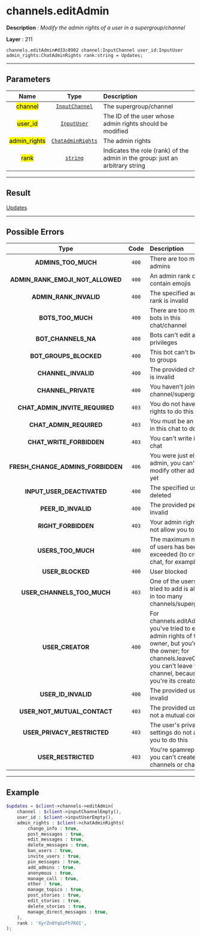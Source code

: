 # channels.editAdmin

**Description** : *Modify the admin rights of a user in a supergroup/channel*

**Layer** : 211

```tl
channels.editAdmin#d33c8902 channel:InputChannel user_id:InputUser admin_rights:ChatAdminRights rank:string = Updates;
```

---

## Parameters

| Name | Type | Description |
| :---: | :---: | :--- |
| <mark>channel</mark> | [`InputChannel`](type/InputChannel) | The supergroup/channel |
| <mark>user_id</mark> | [`InputUser`](type/InputUser) | The ID of the user whose admin rights should be modified |
| <mark>admin_rights</mark> | [`ChatAdminRights`](type/ChatAdminRights) | The admin rights |
| <mark>rank</mark> | [`string`](type/string) | Indicates the role (rank) of the admin in the group: just an arbitrary string |

---

## Result

[Updates](type/Updates)

---

## Possible Errors

| Type | Code | Description |
| :---: | :---: | :--- |
| **ADMINS_TOO_MUCH** | `400` | There are too many admins |
| **ADMIN_RANK_EMOJI_NOT_ALLOWED** | `400` | An admin rank cannot contain emojis |
| **ADMIN_RANK_INVALID** | `400` | The specified admin rank is invalid |
| **BOTS_TOO_MUCH** | `400` | There are too many bots in this chat/channel |
| **BOT_CHANNELS_NA** | `400` | Bots can't edit admin privileges |
| **BOT_GROUPS_BLOCKED** | `400` | This bot can't be added to groups |
| **CHANNEL_INVALID** | `400` | The provided channel is invalid |
| **CHANNEL_PRIVATE** | `400` | You haven't joined this channel/supergroup |
| **CHAT_ADMIN_INVITE_REQUIRED** | `403` | You do not have the rights to do this |
| **CHAT_ADMIN_REQUIRED** | `403` | You must be an admin in this chat to do this |
| **CHAT_WRITE_FORBIDDEN** | `403` | You can't write in this chat |
| **FRESH_CHANGE_ADMINS_FORBIDDEN** | `406` | You were just elected admin, you can't add or modify other admins yet |
| **INPUT_USER_DEACTIVATED** | `400` | The specified user was deleted |
| **PEER_ID_INVALID** | `400` | The provided peer id is invalid |
| **RIGHT_FORBIDDEN** | `403` | Your admin rights do not allow you to do this |
| **USERS_TOO_MUCH** | `400` | The maximum number of users has been exceeded (to create a chat, for example) |
| **USER_BLOCKED** | `400` | User blocked |
| **USER_CHANNELS_TOO_MUCH** | `403` | One of the users you tried to add is already in too many channels/supergroups |
| **USER_CREATOR** | `400` | For channels.editAdmin: you've tried to edit the admin rights of the owner, but you're not the owner; for channels.leaveChannel: you can't leave this channel, because you're its creator |
| **USER_ID_INVALID** | `400` | The provided user ID is invalid |
| **USER_NOT_MUTUAL_CONTACT** | `403` | The provided user is not a mutual contact |
| **USER_PRIVACY_RESTRICTED** | `403` | The user's privacy settings do not allow you to do this |
| **USER_RESTRICTED** | `403` | You're spamreported, you can't create channels or chats |

---

## Example

```php
$updates = $client->channels->editAdmin(
	channel : $client->inputChannelEmpty(),
	user_id : $client->inputUserEmpty(),
	admin_rights : $client->chatAdminRights(
		change_info : true,
		post_messages : true,
		edit_messages : true,
		delete_messages : true,
		ban_users : true,
		invite_users : true,
		pin_messages : true,
		add_admins : true,
		anonymous : true,
		manage_call : true,
		other : true,
		manage_topics : true,
		post_stories : true,
		edit_stories : true,
		delete_stories : true,
		manage_direct_messages : true,
	),
	rank : 'XyrZn8YqGzFh7KOI',
);
```